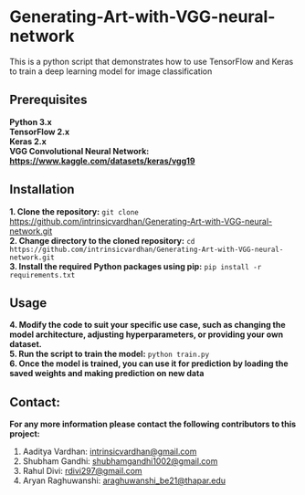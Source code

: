 # Generating-Art-with-VGG-neural-network
This is a python script that demonstrates how to use TensorFlow and Keras to train a deep learning model for image classification 

## Prerequisites
**Python 3.x**
<br/>
**TensorFlow 2.x**
<br/>
**Keras 2.x**
<br/>
**VGG Convolutional Neural Network: https://www.kaggle.com/datasets/keras/vgg19**

## Installation 
**1. Clone the repository:**
  `git clone` https://github.com/intrinsicvardhan/Generating-Art-with-VGG-neural-network.git
<br/>
**2. Change directory to the cloned repository:**
`cd https://github.com/intrinsicvardhan/Generating-Art-with-VGG-neural-network.git `
<br/>
**3. Install the required Python packages using pip:**
` pip install -r requirements.txt `
## Usage
**4. Modify the code to suit your specific use case, such as changing the model architecture, adjusting hyperparameters, or providing your own dataset.**
<br/>
**5. Run the script to train the model:**
`python train.py`
<br/>
**6. Once the model is trained, you can use it for prediction by loading the saved weights and making prediction on new data**

## Contact: 
**For any more information please contact the following contributors to this project:** 
1. Aaditya Vardhan: intrinsicvardhan@gmail.com
2. Shubham Gandhi: shubhamgandhi1002@gmail.com
3. Rahul Divi: rdivi297@gmail.com
4. Aryan Raghuwanshi: araghuwanshi_be21@thapar.edu


